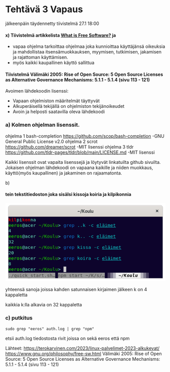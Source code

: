 # Tehtävä 3 Vapaus

jälkeenpäin täydennetty tiivistelmä 27.1 18:00
####  x) Tiivistelmä artikkelista [What is Free Software?](https://www.gnu.org/philosophy/free-sw.html) ja 
  
  - vapaa ohjelma tarkoittaa ohjelmaa joka kunnioittaa käyttäjänsä oikeuksia ja mahdollistaa itsensämuokkauksen, myymisen, tutkimisen, jakamisen ja rajattoman käyttämisen. 
  - myös kaikki kaupallinen käyttö sallittua
 
#### Tiivistelmä Välimäki 2005: Rise of Open Source: 5 Open Source Licenses as Alternative Governance Mechanisms: 5.1.1 - 5.1.4 (sivu 113 - 121)

  Avoimen lähdekoodin lisenssi:
  - Vapaan ohjelmiston määritelmät täyttyvät
  - Alkuperäisellä tekijällä on ohjelmiston tekijänoikeudet 
  - Avoin ja helposti saatavilla oleva lähdekoodi
  
  
### a) Kolmen ohjelman lisenssit.

ohjelma 1 bash-completion  https://github.com/scop/bash-completion
  -GNU General Public License v2.0
ohjelma 2 scrot https://github.com/dreamer/scrot
  -MIT lisenssi
ohjelma 3 tldr https://github.com/tldr-pages/tldr/blob/main/LICENSE.md
  -MIT lisenssi

Kaikki lisenssit ovat vapaita lisenssejä ja löytyvät linkatuilta github sivuilta. Jokaisen ohjelman lähdekoodi on
vapaana kaikille ja niiden muokkaus, käyttö(myös kaupallinen) ja jakaminen on rajaamatonta.

b)
#### tein tekstitiedoston joka sisälsi kissoja koiria ja kilpikonnia

![](Pictures/T3grep.png)

yhteensä sanoja joissa kahden satunnaisen kirjaimen jälkeen k on 4 kappaletta

kaikkia k:lla alkavia on 32 kappaletta

### c) putkitus     

    sudo grep "eeros" auth.log | grep "npm"
   
etsii auth.log tiedostosta rivit joissa on sekä eeros että npm

Lähteet:
    https://terokarvinen.com/2023/linux-palvelimet-2023-alkukevat/
    https://www.gnu.org/philosophy/free-sw.html
    Välimäki 2005: Rise of Open Source: 5 Open Source Licenses as Alternative Governance Mechanisms: 5.1.1 - 5.1.4 (sivu 113 - 121)
